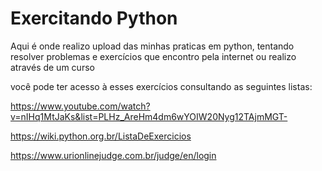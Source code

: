 # Exercitando Python
Aqui é onde realizo upload das minhas praticas em python, tentando resolver problemas e exercícios que encontro pela internet ou realizo através de um curso

você pode ter acesso à esses exercícios consultando as seguintes listas:

https://www.youtube.com/watch?v=nIHq1MtJaKs&list=PLHz_AreHm4dm6wYOIW20Nyg12TAjmMGT-

https://wiki.python.org.br/ListaDeExercicios

https://www.urionlinejudge.com.br/judge/en/login
